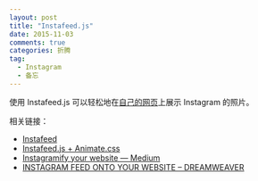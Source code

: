 ```yaml
---
layout: post
title: "Instafeed.js"
date: 2015-11-03
comments: true
categories: 折腾
tag: 
  - Instagram
  - 备忘
---
```


使用 Instafeed.js 可以轻松地在[自己的网页](/instagram)上展示 Instagram 的照片。

相关链接：

- [Instafeed](http://instafeedjs.com/)
- [Instafeed.js + Animate.css](http://codepen.io/stevenschobert/pen/vJloI)
- [Instagramify your website — Medium](https://medium.com/@camdenfullmer/instagramify-your-website-ba775b664114)
- [INSTAGRAM FEED ONTO YOUR WEBSITE – DREAMWEAVER](http://tutvid.com/webdesign/dreamweaver/instagram-feed-onto-website-dreamweaver/)